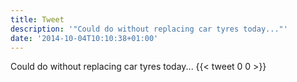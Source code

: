 ```yaml
---
title: Tweet
description: '"Could do without replacing car tyres today..."'
date: '2014-10-04T10:10:38+01:00'
---
```

Could do without replacing car tyres today...
      {{< tweet 0 0 >}}
    
